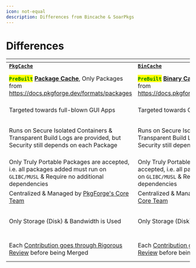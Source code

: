 ```yaml
---
icon: not-equal
description: Differences from Bincache & SoarPkgs
---
```


# Differences

<table data-header-hidden><thead><tr><th width="278"></th><th width="256"></th><th></th></tr></thead><tbody><tr><td><a href="https://github.com/pkgforge/pkgcache"><strong><code>PkgCache</code></strong></a></td><td><a href="https://github.com/pkgforge/bincache"><strong><code>BinCache</code></strong></a></td><td><a href="https://github.com/pkgforge/soarpkgs"><strong><code>SoarPkgs</code></strong></a></td></tr><tr><td><mark style="color:green;"><strong><code>PreBuilt</code></strong></mark> <a href="cache.md"><strong>Package Cache</strong></a>, Only Packages from <a href="https://docs.pkgforge.dev/formats/packages">https://docs.pkgforge.dev/formats/packages</a></td><td> <mark style="color:green;"><strong><code>PreBuilt</code></strong></mark> <a href="../bincache/cache.md"><strong>Binary Cache</strong></a><strong>,</strong> Only Packages from <a href="https://docs.pkgforge.dev/formats/binaries">https://docs.pkgforge.dev/formats/binaries</a></td><td><mark style="color:red;"><strong>No PreBuilt Cache</strong></mark>, All Packages are Built &#x26; Installed Locally</td></tr><tr><td>Targeted towards full-blown GUI Apps</td><td>Targeted towards CLI Apps</td><td>Targets both CLI/GUI Apps</td></tr><tr><td>Runs on Secure Isolated Containers &#x26; Transparent Build Logs are provided, but Security still depends on each Package</td><td>Runs on Secure Isolated Containers &#x26; Transparent Build Logs are provided, but Security still depends on each Package</td><td><a href="broken-reference"><strong><code>.SBUILD</code></strong></a> runs Locally on User's System, so Security depends on each package &#x26; their Maintainers</td></tr><tr><td>Only Truly Portable Packages are accepted, i.e. all packages added must run on <code>GLIBC/MUSL</code> &#x26; Require no additional dependencies</td><td>Only Truly Portable Packages are accepted, i.e. all packages added must run on <code>GLIBC/MUSL</code> &#x26; Require no additional dependencies</td><td>No Restrictions of Addition/Acceptance of Packages</td></tr><tr><td>Centralized &#x26; Managed by <a href="https://github.com/orgs/pkgforge/people">PkgForge's Core Team</a></td><td>Centralized &#x26; Managed by <a href="https://github.com/orgs/pkgforge/people">PkgForge's Core Team</a></td><td><strong>Decentralized</strong></td></tr><tr><td>Only Storage (Disk) &#x26; Bandwidth is Used</td><td>Only Storage (Disk) &#x26; Bandwidth is Used</td><td>Local Resources like CPU, MEM, DISK, Bandwidth etc Are Used</td></tr><tr><td>Each <a href="contribution.md">Contribution goes through Rigorous Review</a> before being Merged</td><td>Each <a href="../bincache/contribution.md">Contribution goes through Rigorous Review</a> before being Merged</td><td><a href="../soarpkgs/contribution.md">Contribution GuideLine </a>is Simple &#x26; Forgiving</td></tr></tbody></table>
